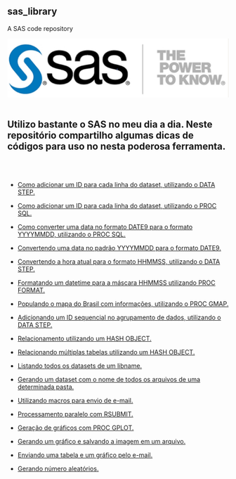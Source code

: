 ## sas_library
A SAS code repository

![title](img/sas_logo.png)
<br>
<br>
## Utilizo bastante o SAS no meu dia a dia. Neste repositório compartilho algumas dicas de códigos para uso no nesta poderosa ferramenta.
<!--- This respository aims to show SAS tips and tricks.

Just paste the code into SAS and run.
-->
<br>
<br>

* [Como adicionar um ID para cada linha do dataset, utilizando o DATA STEP.](add_row_id_with_data_step.sas)

* [Como adicionar um ID para cada linha do dataset, utilizando o PROC SQL.](add_row_id_with_proc_sql.sas)

* [Como converter uma data no formato DATE9 para o formato YYYYMMDD, utilizando o PROC SQL.](date9_to_yyyymm.sas)

* [Convertendo uma data no padrão YYYYMMDD para o formato DATE9.](yyyymmdd_to_date9.sas)

* [Convertendo a hora atual para o formato HHMMSS, utilizando o DATA STEP.](get_mask_hhmmss.sas)

* [Formatando um datetime para a máscara HHMMSS utilizando PROC FORMAT.](proc_format_pict.sas)

* [Populando o mapa do Brasil com informações, utilizando o PROC GMAP.](generate_brazil_map.sas)

* [Adicionando um ID sequencial no agrupamento de dados, utilizando o DATA STEP.](group_sequential_id.sas)

* [Relacionamento utilizando um HASH OBJECT.](join_with_hash_object.sas)

* [Relacionando múltiplas tabelas utilizando um HASH OBJECT.](join_multiples_tables_with_hash_object.sas)

* [Listando todos os datasets de um libname.](list_dataset_from_libname.sas)

* [Gerando um dataset com o nome de todos os arquivos de uma determinada pasta.](list_folder_2_dataset.sas)

* [Utilizando macros para envio de e-mail.](macro_send_email.sas)

* [Processamento paralelo com RSUBMIT.](parallel_process_with_rsbumit.sas)

* [Geração de gráficos com PROC GPLOT.](plotting_chart.sas)

* [Gerando um gráfico e salvando a imagem em um arquivo.](plotting_chart_save_image_file.sas)

* [Enviando uma tabela e um gráfico pelo e-mail.](plotting_chart_save_image_file_send_email_with_table.sas)

* [Gerando número aleatórios.](random_range_number.sas)
